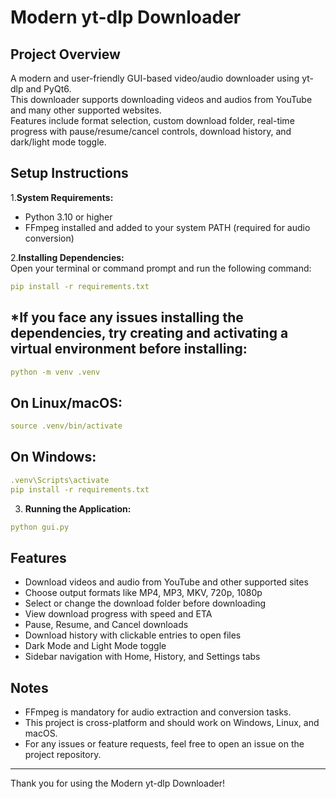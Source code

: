 # Modern yt-dlp Downloader

## Project Overview
A modern and user-friendly GUI-based video/audio downloader using yt-dlp and PyQt6.  
This downloader supports downloading videos and audios from YouTube and many other supported websites.  
Features include format selection, custom download folder, real-time progress with pause/resume/cancel controls, download history, and dark/light mode toggle.

## Setup Instructions

1.**System Requirements:**  
   - Python 3.10 or higher  
   - FFmpeg installed and added to your system PATH (required for audio conversion)

2.**Installing Dependencies:**  
   Open your terminal or command prompt and run the following command:  
   ```yaml
   pip install -r requirements.txt
   ```
## *If you face any issues installing the dependencies, try creating and activating a virtual environment before installing:
   ```yaml
   python -m venv .venv
   ```

## On Linux/macOS:
   ```yaml
   source .venv/bin/activate
   ```

## On Windows:
   ```yaml
.venv\Scripts\activate
pip install -r requirements.txt
```


3. **Running the Application:**  
```yaml
python gui.py
```

## Features
- Download videos and audio from YouTube and other supported sites  
- Choose output formats like MP4, MP3, MKV, 720p, 1080p  
- Select or change the download folder before downloading  
- View download progress with speed and ETA  
- Pause, Resume, and Cancel downloads  
- Download history with clickable entries to open files  
- Dark Mode and Light Mode toggle  
- Sidebar navigation with Home, History, and Settings tabs  

## Notes
- FFmpeg is mandatory for audio extraction and conversion tasks.  
- This project is cross-platform and should work on Windows, Linux, and macOS.  
- For any issues or feature requests, feel free to open an issue on the project repository.

---

Thank you for using the Modern yt-dlp Downloader!

